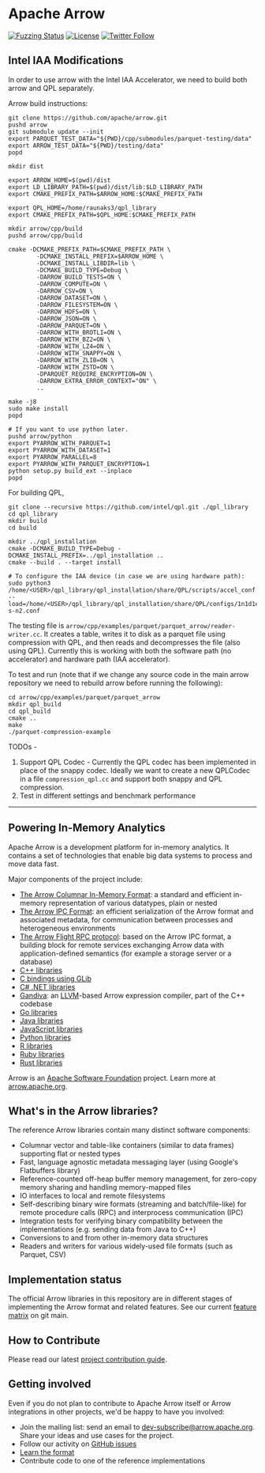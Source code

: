 <!---
  Licensed to the Apache Software Foundation (ASF) under one
  or more contributor license agreements.  See the NOTICE file
  distributed with this work for additional information
  regarding copyright ownership.  The ASF licenses this file
  to you under the Apache License, Version 2.0 (the
  "License"); you may not use this file except in compliance
  with the License.  You may obtain a copy of the License at

    http://www.apache.org/licenses/LICENSE-2.0

  Unless required by applicable law or agreed to in writing,
  software distributed under the License is distributed on an
  "AS IS" BASIS, WITHOUT WARRANTIES OR CONDITIONS OF ANY
  KIND, either express or implied.  See the License for the
  specific language governing permissions and limitations
  under the License.
-->

# Apache Arrow

[![Fuzzing Status](https://oss-fuzz-build-logs.storage.googleapis.com/badges/arrow.svg)](https://bugs.chromium.org/p/oss-fuzz/issues/list?sort=-opened&can=1&q=proj:arrow)
[![License](http://img.shields.io/:license-Apache%202-blue.svg)](https://github.com/apache/arrow/blob/main/LICENSE.txt)
[![Twitter Follow](https://img.shields.io/twitter/follow/apachearrow.svg?style=social&label=Follow)](https://twitter.com/apachearrow)

## Intel IAA Modifications

In order to use arrow with the Intel IAA Accelerator, we need to build both arrow and QPL separately.

Arrow build instructions:
```
git clone https://github.com/apache/arrow.git
pushd arrow
git submodule update --init
export PARQUET_TEST_DATA="${PWD}/cpp/submodules/parquet-testing/data"
export ARROW_TEST_DATA="${PWD}/testing/data"
popd

mkdir dist

export ARROW_HOME=$(pwd)/dist
export LD_LIBRARY_PATH=$(pwd)/dist/lib:$LD_LIBRARY_PATH
export CMAKE_PREFIX_PATH=$ARROW_HOME:$CMAKE_PREFIX_PATH

export QPL_HOME=/home/raunaks3/qpl_library
export CMAKE_PREFIX_PATH=$QPL_HOME:$CMAKE_PREFIX_PATH

mkdir arrow/cpp/build
pushd arrow/cpp/build

cmake -DCMAKE_PREFIX_PATH=$CMAKE_PREFIX_PATH \
        -DCMAKE_INSTALL_PREFIX=$ARROW_HOME \
        -DCMAKE_INSTALL_LIBDIR=lib \
        -DCMAKE_BUILD_TYPE=Debug \
        -DARROW_BUILD_TESTS=ON \
        -DARROW_COMPUTE=ON \
        -DARROW_CSV=ON \
        -DARROW_DATASET=ON \
        -DARROW_FILESYSTEM=ON \
        -DARROW_HDFS=ON \
        -DARROW_JSON=ON \
        -DARROW_PARQUET=ON \
        -DARROW_WITH_BROTLI=ON \
        -DARROW_WITH_BZ2=ON \
        -DARROW_WITH_LZ4=ON \
        -DARROW_WITH_SNAPPY=ON \
        -DARROW_WITH_ZLIB=ON \
        -DARROW_WITH_ZSTD=ON \
        -DPARQUET_REQUIRE_ENCRYPTION=ON \
        -DARROW_EXTRA_ERROR_CONTEXT="ON" \
        ..

make -j8
sudo make install
popd

# If you want to use python later.
pushd arrow/python
export PYARROW_WITH_PARQUET=1
export PYARROW_WITH_DATASET=1
export PYARROW_PARALLEL=8
export PYARROW_WITH_PARQUET_ENCRYPTION=1
python setup.py build_ext --inplace
popd

```

For building QPL,
```
git clone --recursive https://github.com/intel/qpl.git ./qpl_library
cd qpl_library
mkdir build
cd build

mkdir ../qpl_installation
cmake -DCMAKE_BUILD_TYPE=Debug -DCMAKE_INSTALL_PREFIX=../qpl_installation ..
cmake --build . --target install

# To configure the IAA device (in case we are using hardware path):
sudo python3 /home/<USER>/qpl_library/qpl_installation/share/QPL/scripts/accel_conf.py --load=/home/<USER>/qpl_library/qpl_installation/share/QPL/configs/1n1d1e1w-s-n2.conf
```

The testing file is `arrow/cpp/examples/parquet/parquet_arrow/reader-writer.cc`.
It creates a table, writes it to disk as a parquet file using compression with QPL, and then reads and decompresses the file (also using QPL). Currently this is working with both the software path (no accelerator) and hardware path (IAA accelerator).

To test and run (note that if we change any source code in the main arrow repository we need to rebuild arrow before running the following):
```
cd arrow/cpp/examples/parquet/parquet_arrow
mkdir qpl_build
cd qpl_build
cmake ..
make
./parquet-compression-example
```

TODOs - 
1. Support QPL Codec - Currently the QPL codec has been implemented in place of the snappy codec. Ideally we want to create a new QPLCodec in a file `compression_qpl.cc` and support both snappy and QPL compression.
2. Test in different settings and benchmark performance

-----------------------------------------------

## Powering In-Memory Analytics

Apache Arrow is a development platform for in-memory analytics. It contains a
set of technologies that enable big data systems to process and move data fast.

Major components of the project include:

 - [The Arrow Columnar In-Memory Format](https://arrow.apache.org/docs/dev/format/Columnar.html):
   a standard and efficient in-memory representation of various datatypes, plain or nested
 - [The Arrow IPC Format](https://arrow.apache.org/docs/dev/format/Columnar.html#serialization-and-interprocess-communication-ipc):
   an efficient serialization of the Arrow format and associated metadata,
   for communication between processes and heterogeneous environments
 - [The Arrow Flight RPC protocol](https://github.com/apache/arrow/tree/main/format/Flight.proto):
   based on the Arrow IPC format, a building block for remote services exchanging
   Arrow data with application-defined semantics (for example a storage server or a database)
 - [C++ libraries](https://github.com/apache/arrow/tree/main/cpp)
 - [C bindings using GLib](https://github.com/apache/arrow/tree/main/c_glib)
 - [C# .NET libraries](https://github.com/apache/arrow/tree/main/csharp)
 - [Gandiva](https://github.com/apache/arrow/tree/main/cpp/src/gandiva):
   an [LLVM](https://llvm.org)-based Arrow expression compiler, part of the C++ codebase
 - [Go libraries](https://github.com/apache/arrow/tree/main/go)
 - [Java libraries](https://github.com/apache/arrow/tree/main/java)
 - [JavaScript libraries](https://github.com/apache/arrow/tree/main/js)
 - [Python libraries](https://github.com/apache/arrow/tree/main/python)
 - [R libraries](https://github.com/apache/arrow/tree/main/r)
 - [Ruby libraries](https://github.com/apache/arrow/tree/main/ruby)
 - [Rust libraries](https://github.com/apache/arrow-rs)

Arrow is an [Apache Software Foundation](https://www.apache.org) project. Learn more at
[arrow.apache.org](https://arrow.apache.org).

## What's in the Arrow libraries?

The reference Arrow libraries contain many distinct software components:

- Columnar vector and table-like containers (similar to data frames) supporting
  flat or nested types
- Fast, language agnostic metadata messaging layer (using Google's Flatbuffers
  library)
- Reference-counted off-heap buffer memory management, for zero-copy memory
  sharing and handling memory-mapped files
- IO interfaces to local and remote filesystems
- Self-describing binary wire formats (streaming and batch/file-like) for
  remote procedure calls (RPC) and interprocess communication (IPC)
- Integration tests for verifying binary compatibility between the
  implementations (e.g. sending data from Java to C++)
- Conversions to and from other in-memory data structures
- Readers and writers for various widely-used file formats (such as Parquet, CSV)

## Implementation status

The official Arrow libraries in this repository are in different stages of
implementing the Arrow format and related features.  See our current
[feature matrix](https://arrow.apache.org/docs/dev/status.html)
on git main.

## How to Contribute

Please read our latest [project contribution guide][5].

## Getting involved

Even if you do not plan to contribute to Apache Arrow itself or Arrow
integrations in other projects, we'd be happy to have you involved:

- Join the mailing list: send an email to
  [dev-subscribe@arrow.apache.org][1]. Share your ideas and use cases for the
  project.
- Follow our activity on [GitHub issues][3]
- [Learn the format][2]
- Contribute code to one of the reference implementations

[1]: mailto:dev-subscribe@arrow.apache.org
[2]: https://github.com/apache/arrow/tree/main/format
[3]: https://github.com/apache/arrow/issues
[4]: https://github.com/apache/arrow
[5]: https://arrow.apache.org/docs/dev/developers/contributing.html
